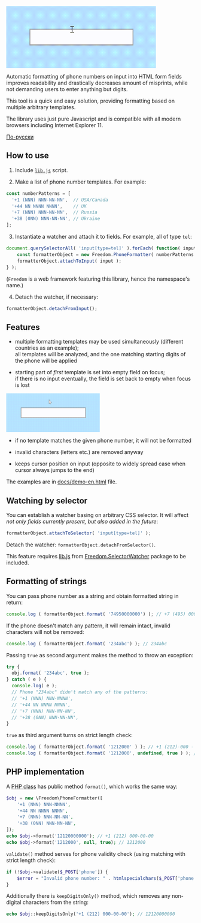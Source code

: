<img src="https://raw.githubusercontent.com/1234ru/phone-formatter/master/docs/live-en.gif" width="400" align="center">

Automatic formatting of phone numbers on input into HTML form fields improves 
readability and drastically decreases amount of misprints,
while not demanding users to enter anything but digits.

This tool is a quick and easy solution, providing formatting based on multiple arbitrary 
templates.

The library uses just pure Javascript and is compatible with all modern browsers including Internet Explorer 11.

[По-русски](../README.md)


## How to use

1. Include [`lib.js`](../lib.js) script.  

2. Make a list of phone number templates. For example:

```javascript
const numberPatterns = [
  '+1 (NNN) NNN-NN-NN',  // USA/Canada
  '+44 NN NNNN NNNN',    // UK
  '+7 (NNN) NNN-NN-NN',  // Russia
  '+38 (0NN) NNN-NN-NN', // Ukraine
];
```

3. Instantiate a watcher and attach it to fields. For example, all of type `tel`:

```javascript
document.querySelectorAll( 'input[type=tel]' ).forEach( function( input ) {
    const formatterObject = new Freedom.PhoneFormatter( numberPatterns );
    formatterObject.attachToInput( input );
} );
```

(`Freedom` is a web framework featuring this library, hence the namespace's name.)

4. Detach the watcher, if necessary: 
   
```javascript
formatterObject.detachFromInput();
```


## Features


* multiple formatting templates may be used simultaneously (different countries as an 
  example);  
all templates will be analyzed, and the one matching starting digits of the phone will be 
  applied  

* starting part of *first* template is set into empty field on focus;  
if there is no input eventually, the field is set back to empty when focus is lost    
<img src="https://raw.githubusercontent.com/1234ru/phone-formatter/master/docs/blank-input-en.gif" width="250" align="center">

* if no template matches the given phone number, it will not be formatted 

* invalid characters (letters etc.) are removed anyway

* keeps cursor position on input (opposite to widely spread case when cursor always jumps to the end)  

The examples are in [docs/demo-en.html](docs/demo-en.html) file.


## Watching by selector

You can establish a watcher basing on arbitrary CSS selector. It will affect *not only 
fields currently present, but also added in the future*:

```javascript
formatterObject.attachToSelector( 'input[type=tel]' );
```

Detach the watcher: `formatterObject.detachFromSelector()`.

This feature requires 
[lib.js](https://github.com/1234ru/selector-watcher/blob/master/lib.js)
from 
[Freedom.SelectorWatcher](https://github.com/1234ru/selector-watcher)
package to be included.


## Formatting of strings

You can pass phone number as a string and obtain formatted string in return:

```javascript
console.log ( formatterObject.format( '74950000000') ); // +7 (495) 000-00-00
```

If the phone doesn't match any pattern, it will remain intact, invalid characters will 
not be removed:

```javascript
console.log ( formatterObject.format( '234abc') ); // 234abc
```

Passing `true` as second argument makes the method to throw an exception: 

```javascript
try {
  obj.format( '234abc', true );
} catch ( e ) {
  console.log( e );
  // Phone "234abc" didn't match any of the patterns:
  // '+1 (NNN) NNN-NNNN',
  // '+44 NN NNNN NNNN',
  // '+7 (NNN) NNN-NN-NN',
  // '+38 (0NN) NNN-NN-NN',
}
```

`true` as third argument turns on strict length check: 

```javascript
console.log ( formatterObject.format( '1212000' ) ); // +1 (212)-000 - phone is formatted
console.log ( formatterObject.format( '1212000', undefined, true ) ); // 1212000 - phone isn't formatted
```


## PHP implementation

A [PHP class](class.php) has public method `format()`, which works the same way:

```php
$obj = new \Freedom\PhoneFormatter([
    '+1 (NNN) NNN-NNNN',
    '+44 NN NNNN NNNN',
    '+7 (NNN) NNN-NN-NN',
    '+38 (0NN) NNN-NN-NN',
]);
echo $obj->format('12120000000'); // +1 (212) 000-00-00
echo $obj->format('1212000', null, true); // 1212000
```

`validate()` method serves for phone validity check (using matching with strict length check):

```php
if (!$obj->validate($_POST['phone']) {
    $error = "Invalid phone number: " . htmlspecialchars($_POST['phone']);
}
```

Additionally there is `keepDigitsOnly()` method, which removes any non-digital 
characters from the string:

```php
echo $obj::keepDigitsOnly('+1 (212) 000-00-00'); // 12120000000
```